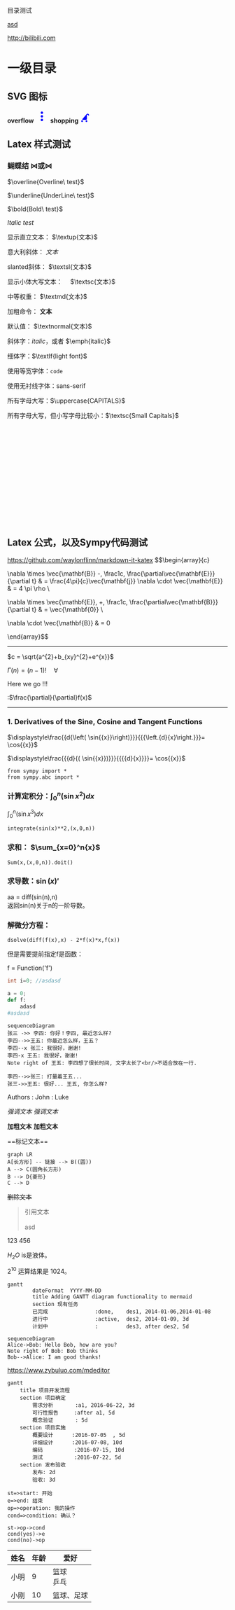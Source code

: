 <ht>目录测试</ht>

[asd](123.png)

http://bilibili.com
   
# 一级目录

## SVG 图标

<b>overflow</b>
<svg width='30' height='30' viewBox='0 0 24 24'>
  <path fill='#00f' d='M12,7.6c1.21,0 2.2,-0.99 2.2,-2.2s-0.99,-2.2 -2.2,-2.2c-1.21,0 -2.2,0.99 -2.2,2.2S10.79,7.6 12,7.6zM12,9.8c-1.21,0 -2.2,0.99 -2.2,2.2s0.99,2.2 2.2,2.2c1.21,0 2.2,-0.99 2.2,-2.2S13.21,9.8 12,9.8zM12,16.4c-1.21,0 -2.2,0.99 -2.2,2.2s0.99,2.2 2.2,2.2c1.21,0 2.2,-0.99 2.2,-2.2S13.21,16.4 12,16.4z'/>
</svg>
<b>shopping</b>
<svg width='24.0' height='24.0' viewBox='0 0 24.0 24.0'>
  <path fill='#00f' d='M17,20A2,2 0,0 1,15 22A2,2 0,0 1,13 20A2,2 0,0 1,15 18A2,2 0,0 1,17 20M7,20A2,2 0,0 1,5 22A2,2 0,0 1,3 20A2,2 0,0 1,5 18A2,2 0,0 1,7 20M17.61,3C16.95,3 16.44,3.2 16,3.5C15.32,3.91 14.88,4.59 14.47,5.07L5.71,15.35C5.16,16 5.62,17 6.47,17H14C15.11,17 16,16.1 16,15V6.38C16.58,5.7 16.93,5 17.61,5C18.38,5 19,5.66 19,6.5V7H21V6.5C21,4.56 19.5,3 17.61,3Z'/>
</svg>

## Latex 样式测试

### 蝴蝶结 $\Join$或$\bowtie$

$\overline{Overline\ test}$

$\underline{UnderLine\ test}$


$\bold{Bold\ test}$

$\textit{Italic\ test}$


显示直立文本： $\textup{文本}$

意大利斜体： $\textit{文本}$

slanted斜体： $\textsl{文本}$

显示小体大写文本： 　$\textsc{文本}$

中等权重： $\textmd{文本}$

加粗命令： $\textbf{文本}$

默认值： $\textnormal{文本}$

斜体字：$\textit{italic}$，或者 $\emph{italic}$

细体字：$\textlf{light font}$

使用等宽字体：$\texttt{code}$

使用无衬线字体：$\textsf{sans-serif}$

所有字母大写：$\uppercase{CAPITALS}$

所有字母大写，但小写字母比较小：$\textsc{Small Capitals}$


<br/>
<br/>
<br/>
<br/>
<br/>
<br/>
<br/>
<br/>
<br/>
<br/>
<br/>
<br/>
<br/>

## Latex 公式，以及Sympy代码测试

https://github.com/waylonflinn/markdown-it-katex
$$\begin{array}{c}

\nabla \times \vec{\mathbf{B}} -\, \frac1c\, \frac{\partial\vec{\mathbf{E}}}{\partial t} &
= \frac{4\pi}{c}\vec{\mathbf{j}}    \nabla \cdot \vec{\mathbf{E}} & = 4 \pi \rho \\

\nabla \times \vec{\mathbf{E}}\, +\, \frac1c\, \frac{\partial\vec{\mathbf{B}}}{\partial t} & = \vec{\mathbf{0}} \\

\nabla \cdot \vec{\mathbf{B}} & = 0

\end{array}$$

---

$c = \sqrt{a^{2}+b_{xy}^{2}+e^{x}}$

$\Gamma(n) = (n-1)!\quad\forall$

Here we go !!!

:$\frac{\partial}{\partial}f(x)$

---

### 1. Derivatives of the Sine, Cosine and Tangent Functions

$\displaystyle\frac{{d{\left( \sin{{x}}\right)}}}{{{\left.{d}{x}\right.}}}= \cos{{x}}$

$\displaystyle\frac{{{d}{( \sin{{x}})}}}{{{{d}{x}}}}= \cos{{x}}$

```
from sympy import *
from sympy.abc import *
```
### 计算定积分：$\int_{0}^{n}({\sin{x}}^2) d{x}$
$\int_{0}^{n}({\sin{x}}^3) d{x}$
```
integrate(sin(x)**2,(x,0,n))
```

### 求和： $\sum_{x=0}^n{x}$
```
Sum(x,(x,0,n)).doit()

```

### 求导数：$\sin({x})'$  
aa = diff(sin(n),n)  
返回sin(n)关于n的一阶导数。

### 解微分方程：

```
dsolve(diff(f(x),x) - 2*f(x)*x,f(x))
```

但是需要提前指定f是函数：

f = Function('f')



```Java
int i=0; //asdasd
```
```Python
a = 0;
def f:
	adasd
#asdasd
```

```mermaid
sequenceDiagram
张三 ->> 李四: 你好！李四, 最近怎么样?
李四-->>王五: 你最近怎么样，王五？
李四--x 张三: 我很好，谢谢!
李四-x 王五: 我很好，谢谢!
Note right of 王五: 李四想了很长时间, 文字太长了<br/>不适合放在一行.

李四-->>张三: 打量着王五...
张三->>王五: 很好... 王五, 你怎么样?
```

Authors
:  John
:  Luke

*强调文本* _强调文本_

**加粗文本** __加粗文本__

==标记文本==

```mermaid
graph LR
A[长方形] -- 链接 --> B((圆))
A --> C(圆角长方形)
B --> D{菱形}
C --> D
```

~~删除文本~~

> 引用文本  
> \
> asd

123
456

$H_2O$ is是液体。

$2^{10}$ 运算结果是 1024。


```mermaid
gantt
        dateFormat  YYYY-MM-DD
        title Adding GANTT diagram functionality to mermaid
        section 现有任务
        已完成               :done,    des1, 2014-01-06,2014-01-08
        进行中               :active,  des2, 2014-01-09, 3d
        计划中               :         des3, after des2, 5d
```

```mermaid
sequenceDiagram
Alice->Bob: Hello Bob, how are you?
Note right of Bob: Bob thinks
Bob-->Alice: I am good thanks!
```

https://www.zybuluo.com/mdeditor
```mermaid
gantt
    title 项目开发流程
    section 项目确定
        需求分析       :a1, 2016-06-22, 3d
        可行性报告     :after a1, 5d
        概念验证       : 5d
    section 项目实施
        概要设计      :2016-07-05  , 5d
        详细设计      :2016-07-08, 10d
        编码          :2016-07-15, 10d
        测试          :2016-07-22, 5d
    section 发布验收
        发布: 2d
        验收: 3d
```


```flow
st=>start: 开始
e=>end: 结束
op=>operation: 我的操作
cond=>condition: 确认？

st->op->cond
cond(yes)->e
cond(no)->op
```


| 姓名 | 年龄 |  爱好 |
| -- | -- | -- |
| 小明 | 9 | 篮球<br>乒乓 |
| 小刚 | 10 | 篮球、足球 |